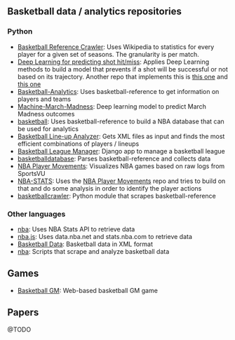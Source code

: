 ## Basketball data / analytics repositories

### Python

* [Basketball Reference Crawler](https://github.com/FranGoitia/basketball_reference): Uses Wikipedia to statistics for every player for a given set of seasons. The granularity is per match.
* [Deep Learning for predicting shot hit/miss](https://github.com/RobRomijnders/RNN_basketball): Applies Deep Learning methods to build a model that prevents if a shot will be successful or not based on its trajectory. Another repo that implements this is [this one](https://github.com/zhaoyu611/basketball_trajectory_prediction) and [this one](https://github.com/RobRomijnders/RNN_basketball)
* [Basketball-Analytics](https://github.com/ramvibhakar/basketball-analytics): Uses basketball-reference to get information on players and teams
* [Machine-March-Madness](https://github.com/dtarlow/Machine-March-Madness): Deep learning model to predict March Madness outcomes
* [basketball](https://github.com/kyungguyeo/basketball): Uses basketball-reference to build a NBA database that can be used for analytics
* [Basketball Line-up Analyzer](https://github.com/glk2110/lineup_analyzer): Gets XML files as input and finds the most efficient combinations of players / lineups
* [Basketball League Manager](https://github.com/adaszyn/BLM): Django app to manage a basketball league
* [basketballdatabase](https://github.com/jameshicks/basketballdatabase): Parses basketball-reference and collects data
* [NBA Player Movements](https://github.com/linouk23/NBA-Player-Movements): Visualizes NBA games based on raw logs from SportsVU
* [NBA-STATS](https://github.com/viadrew/NBAData): Uses the [NBA Player Movements](https://github.com/linouk23/NBA-Player-Movements) repo and tries to build on that and do some analysis in order to identify the player actions
* [basketballcrawler](https://github.com/andrewgiessel/basketballcrawler): Python module that scrapes basketball-reference

### Other languages
* [nba](https://github.com/bttmly/nba): Uses NBA Stats API to retrieve data
* [nba.js](https://github.com/kshvmdn/nba.js): Uses data.nba.net and stats.nba.com to retrieve data
* [Basketball Data](https://github.com/neilmj/BasketballData): Basketball data in XML format
* [nba](https://github.com/gmf05/nba): Scripts that scrape and analyze basketball data

## Games
* [Basketball GM](https://github.com/dumbmatter/basketball-gm): Web-based basketball GM game

## Papers
@TODO
